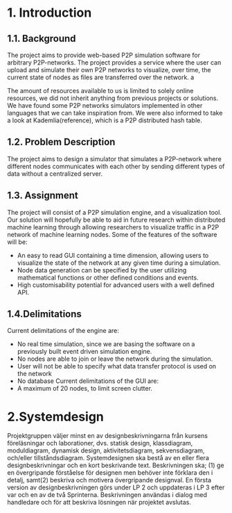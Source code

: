 <h1>1. Introduction </h1>
<h2>1.1. Background</h2>
<!-- needs -->
<p>
The project aims to provide web-based P2P simulation software for arbitrary P2P-networks. The project provides a service where the user can upload and simulate their own P2P networks to visualize, over time, the current state of nodes as files are transferred over the network. a

The amount of resources available to us is limited to solely online resources, we did not inherit anything from previous projects or solutions. We have found some P2P networks simulators implemented in other languages that we can take inspiration from. We were also informed to take a look at Kademlia(reference), which is a P2P distributed hash table.
</p>

<h2>1.2. Problem Description </h2>
<p>The  project  aims  to  design  a  simulator  that  simulates  a  P2P-network  where different nodes communicates with each other by sending different types of data without a centralized server. </p>

<h2>1.3. Assignment</h2> 

The project will consist of a P2P simulation engine, and a visualization tool. Our solution will hopefully be able to aid in future research within distributed machine learning through allowing researchers to visualize traffic in a P2P network of machine learning nodes. Some of the features of the software will be:

- An easy to read GUI containing a time dimension, allowing users to visualize the state of the network at any given time during a simulation.
- Node data generation can be specified by the user utilizing mathematical functions or other defined conditions and events.
- High customisability potential for advanced users with a well defined API.


<h2>1.4.Delimitations </h2>

Current delimitations of the engine are:
- No real time simulation, since we are basing the software on a previously built event driven simulation engine.
- No nodes are able to join or leave the network during the simulation.
- User will not be able to specify what data transfer protocol is used on the network
- No database
Current delimitations of the GUI are:
- A maximum of 20 nodes, to limit screen clutter.


<h1>2.Systemdesign </h1>
<p>
Projektgruppen väljer minst en av designbeskrivningarna från kursens föreläsningar och laborationer, dvs. statisk design, klassdiagram, moduldiagram, dynamisk design, aktivitetsdiagram, sekvensdiagram, och/eller tillståndsdiagram. 
Systemdesignen ska bestå av en eller flera designbeskrivningar och en kort beskrivande text. Beskrivningen ska; (1) ge en övergripande förståelse för designen men behöver inte förklara den i detalj, samt(2) beskriva och motivera övergripande designval. En första version av designbeskrivningen görs under LP 2 och uppdateras i LP 3 efter var och en av de två Sprinterna. Beskrivningen användas i dialog med handledare och för att beskriva lösningen när projektet avslutas. 
</p>
